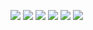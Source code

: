 [![](https://img.shields.io/badge/Visual_Studio-5C2D91?style=for-the-badge&logo=visual%20studio&logoColor=black)](https://github.com/BzzzThe18th)
[![](https://komarev.com/ghpvc/?username=BzzzThe18th)](https://github.com/BzzzThe18th) [![](https://quotes-github-readme.vercel.app/api?type=vertical&theme=dark&quote=Fuck%20that%2C%20do%20your%20own%20shit%20you%20dumbass%20bitch)](https://github.com/BzzzThe18th)
[![](https://github-readme-stats.vercel.app/api?username=BzzzThe18th&show_icons=true&card_width=1000&theme=dark#gh-dark-mode-only)](https://github.com/BzzzThe18th)
[![](https://github-readme-stats.vercel.app/api?username=BzzzThe18th&show_icons=true&card_width=1000&theme=default#gh-light-mode-only)](https://github.com/BzzzThe18th)
[![](https://spotify-recently-played-readme.vercel.app/api?user=5ijj1ef3gtzy3iaj3q4obv1wr&width=1000)](https://github.com/BzzzThe18th)
